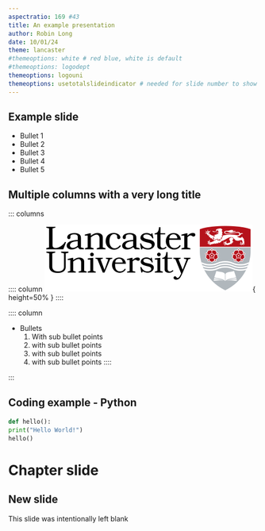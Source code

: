 ```yaml
---
aspectratio: 169 #43
title: An example presentation
author: Robin Long
date: 10/01/24
theme: lancaster
#themeoptions: white # red blue, white is default
#themeoptions: logodept 
themeoptions: logouni
themeoptions: usetotalslideindicator # needed for slide number to show as x/total
---
```


## Example slide

- Bullet 1
- Bullet 2
- Bullet 3
- Bullet 4
- Bullet 5


## Multiple columns with a very long title

::: columns

:::: column
![An example of how to use graphics in the presentation](img/lu-logo.png){ height=50% }
::::

:::: column
- Bullets
  1. With sub bullet points
  2. with sub bullet points
  1. with sub bullet points
  3. with sub bullet points
::::

:::

## Coding example - Python

```python
def hello():
print("Hello World!")
hello()
```

# Chapter slide

## New slide

This slide was intentionally left blank
